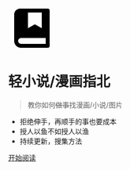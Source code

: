 <svg xmlns="http://www.w3.org/2000/svg" viewBox="0 0 24 24" width="96" height="96"><path fill="none" d="M0 0h24v24H0z"/><path d="M20 22H6.5A3.5 3.5 0 0 1 3 18.5V5a3 3 0 0 1 3-3h14a1 1 0 0 1 1 1v18a1 1 0 0 1-1 1zm-1-2v-3H6.5a1.5 1.5 0 0 0 0 3H19zM10 4v8l3.5-2 3.5 2V4h-7z"/></svg>

# 轻小说/漫画指北 

> 教你如何~~做事~~找漫画/小说/图片

- 拒绝伸手，再顺手的事也要成本
- 授人以鱼不如授人以渔
- 持续更新，搜集方法  

[开始阅读](#探路指南) 
